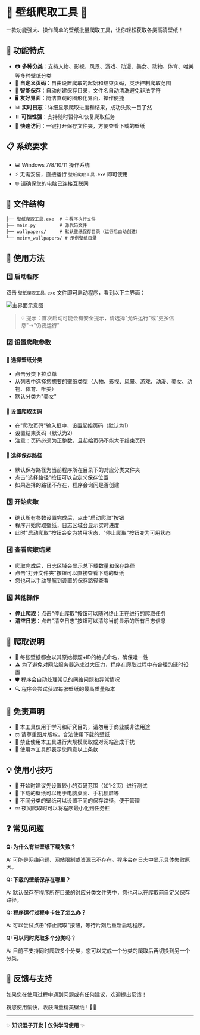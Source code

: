# 🎨 壁纸爬取工具 🎨

一款功能强大、操作简单的壁纸批量爬取工具，让你轻松获取各类高清壁纸！

## 🚀 功能特点

- 📷 **多种分类**：支持人物、影视、风景、游戏、动漫、美女、动物、体育、唯美等多种壁纸分类
- 📄 **自定义页码**：自由设置爬取的起始和结束页码，灵活控制爬取范围
- 💾 **智能保存**：自动创建保存目录，文件名自动清洗避免非法字符
- 🖥️ **友好界面**：简洁直观的图形化界面，操作便捷
- 📊 **实时日志**：详细显示爬取进度和结果，成功失败一目了然
- ⏸️ **可控性强**：支持随时暂停和恢复爬取任务
- 📂 **快速访问**：一键打开保存文件夹，方便查看下载的壁纸

## 📋 系统要求

- 💻 Windows 7/8/10/11 操作系统
- ⚡ 无需安装，直接运行 `壁纸爬取工具.exe` 即可使用
- 🌐 请确保您的电脑已连接互联网

## 📁 文件结构

```
├── 壁纸爬取工具.exe  # 主程序执行文件
├── main.py         # 源代码文件
├── wallpapers/     # 默认壁纸保存目录（运行后自动创建）
└── meinv_wallpapers/ # 示例壁纸目录
```

## 🎯 使用方法

### 1️⃣ 启动程序

双击 `壁纸爬取工具.exe` 文件即可启动程序，看到以下主界面：

![主界面示意图](https://i.imgur.com/Xv8Z7Jp.png)

> 💡 提示：首次启动可能会有安全提示，请选择"允许运行"或"更多信息"→"仍要运行"

### 2️⃣ 设置爬取参数

#### 🔖 选择壁纸分类
- 点击分类下拉菜单
- 从列表中选择您想要的壁纸类型（人物、影视、风景、游戏、动漫、美女、动物、体育、唯美）
- 默认分类为"美女"

#### 📄 设置爬取页码
- 在"爬取页码"输入框中，设置起始页码（默认为1）
- 设置结束页码（默认为2）
- 注意：页码必须为正整数，且起始页码不能大于结束页码

#### 💾 选择保存路径
- 默认保存路径为当前程序所在目录下的对应分类文件夹
- 点击"选择路径"按钮可以自定义保存位置
- 如果选择的路径不存在，程序会询问是否创建

### 3️⃣ 开始爬取

- 确认所有参数设置完成后，点击"启动爬取"按钮
- 程序开始爬取壁纸，日志区域会显示实时进度
- 此时"启动爬取"按钮会变为禁用状态，"停止爬取"按钮变为可用状态

### 4️⃣ 查看爬取结果

- 爬取完成后，日志区域会显示总下载数量和保存路径
- 点击"打开文件夹"按钮可以直接查看下载的壁纸
- 您也可以手动导航到设置的保存路径查看

### 5️⃣ 其他操作

- **停止爬取**：点击"停止爬取"按钮可以随时终止正在进行的爬取任务
- **清空日志**：点击"清空日志"按钮可以清除当前显示的所有日志信息

## 📝 爬取说明

- 🌟 每张壁纸都会以其原始标题+ID的格式命名，确保唯一性
- ⚠️ 为了避免对网站服务器造成过大压力，程序在爬取过程中有合理的延时设置
- 🛡️ 程序会自动处理常见的网络问题和异常情况
- 🔍 程序会尝试获取每张壁纸的最高质量版本

## 🚨 免责声明

- 📢 本工具仅用于学习和研究目的，请勿用于商业或非法用途
- ⚖️ 请尊重图片版权，合法使用下载的壁纸
- 🚫 禁止使用本工具进行大规模爬取或对网站造成干扰
- 🤝 使用本工具即表示您同意以上条款

## 💡 使用小技巧

- 🎯 开始时建议先设置较小的页码范围（如1-2页）进行测试
- 📱 下载的壁纸可以用于电脑桌面、手机锁屏等
- 🎨 不同分类的壁纸可以设置不同的保存路径，便于管理
- 💤 夜间爬取时可以将程序最小化到任务栏

## ❓ 常见问题

**Q: 为什么有些壁纸下载失败？**

A: 可能是网络问题、网站限制或资源已不存在。程序会在日志中显示具体失败原因。

**Q: 下载的壁纸保存在哪里？**

A: 默认保存在程序所在目录的对应分类文件夹中，您也可以在爬取前自定义保存路径。

**Q: 程序运行过程中卡住了怎么办？**

A: 可以尝试点击"停止爬取"按钮，等待片刻后重新启动程序。

**Q: 可以同时爬取多个分类吗？**

A: 目前不支持同时爬取多个分类，您可以完成一个分类的爬取后再切换到另一个分类。

## 🤝 反馈与支持

如果您在使用过程中遇到问题或有任何建议，欢迎提出反馈！

祝您使用愉快，收获海量精美壁纸！🎉🎊

---

✨ **知识混子开发 | 仅供学习使用** ✨